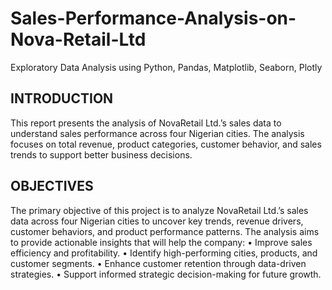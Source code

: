 # Sales-Performance-Analysis-on-Nova-Retail-Ltd
Exploratory Data Analysis using Python, Pandas, Matplotlib, Seaborn, Plotly

## INTRODUCTION
This report presents the analysis of NovaRetail Ltd.’s sales data to understand sales performance across four Nigerian cities.
 The analysis focuses on total revenue, product categories, customer behavior, and sales trends to support better business decisions.

## OBJECTIVES
The primary objective of this project is to analyze NovaRetail Ltd.’s sales data across four Nigerian cities to uncover key trends, revenue drivers, customer behaviors, and product performance patterns. The analysis aims to provide actionable insights that will help the company:
	•	Improve sales efficiency and profitability.
	•	Identify high-performing cities, products, and customer segments.
	•	Enhance customer retention through data-driven strategies.
	•	Support informed strategic decision-making for future growth.
